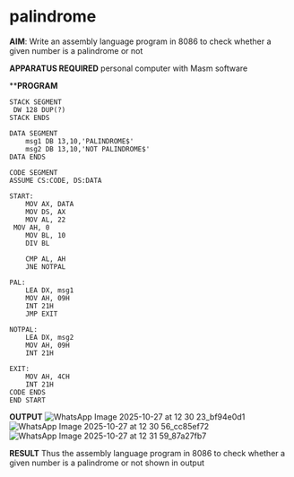 # palindrome  

**AIM**:
 Write an assembly language program in 8086 to check whether a given number is a palindrome or not
 
 **APPARATUS REQUIRED**
   personal computer with Masm software
 
****PROGRAM**
```
STACK SEGMENT
 DW 128 DUP(?)
STACK ENDS

DATA SEGMENT
    msg1 DB 13,10,'PALINDROME$'
    msg2 DB 13,10,'NOT PALINDROME$'
DATA ENDS

CODE SEGMENT
ASSUME CS:CODE, DS:DATA

START:
    MOV AX, DATA
    MOV DS, AX         
    MOV AL, 22
 MOV AH, 0          
    MOV BL, 10         
    DIV BL       

    CMP AL, AH
    JNE NOTPAL       

PAL:                   
    LEA DX, msg1        
    MOV AH, 09H
    INT 21H
    JMP EXIT

NOTPAL:                 
    LEA DX, msg2        
    MOV AH, 09H
    INT 21H

EXIT:
    MOV AH, 4CH       
    INT 21H
CODE ENDS
END START
```
**OUTPUT**
  ![WhatsApp Image 2025-10-27 at 12 30 23_bf94e0d1](https://github.com/user-attachments/assets/97a74ca6-fb4d-4e2a-a3d4-31cd283f4d05)
  ![WhatsApp Image 2025-10-27 at 12 30 56_cc85ef72](https://github.com/user-attachments/assets/9a4dc049-b788-4033-8f32-b8b1f5121203)
  ![WhatsApp Image 2025-10-27 at 12 31 59_87a27fb7](https://github.com/user-attachments/assets/cec33cc2-19b2-453e-aa3a-a81560f5c535)
  
**RESULT**
Thus the assembly language program in 8086 to check whether a given number is a palindrome or not shown in output
